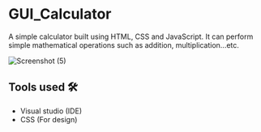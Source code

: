 # GUI_Calculator 
A simple calculator built using HTML, CSS and JavaScript.
It can perform simple mathematical operations such as addition, multiplication...etc.

![Screenshot (5)](https://user-images.githubusercontent.com/86725419/195547717-2fbc63c6-7ddb-4b58-9f0e-187cb555c844.png)

## Tools used 🛠️
- Visual studio (IDE)
- CSS (For design)
